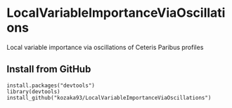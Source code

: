 # LocalVariableImportanceViaOscillations
Local variable importance via oscillations of Ceteris Paribus profiles


## Install from GitHub

```{r}
install.packages("devtools")
library(devtools)
install_github("kozaka93/LocalVariableImportanceViaOscillations")
```


